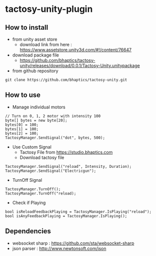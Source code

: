 # tactosy-unity-plugin
## How to install
* from unity asset store 
   * download link from here : 	https://www.assetstore.unity3d.com/#!/content/76647
* download package file
   * https://github.com/bhaptics/tactosy-unity/releases/download/0.0.1/Tactosy-Unity.unitypackage
* from github repository 
```
git clone https://github.com/bhaptics/tactosy-unity.git
```

## How to use
* Manage individual motors 
```
// Turn on 0, 1, 2 motor with intensity 100
byte[] bytes = new byte[20];
bytes[0] = 100;
bytes[1] = 100;
bytes[2] = 100;
TactosyManager.SendSignal("dot", bytes, 500);
```

* Use Custom Signal 
   * Tactosy File from https://studio.bhaptics.com
   * Download tactosy file
```
TactosyManager.SendSignal("reload", Intensity, Duration);
TactosyManager.SendSignal("Electricgun");
```
* TurnOff Signal 
```
TactosyManager.TurnOff();
TactosyManager.TurnOff("reload);
```

* Check if Playing
```
bool isReloadFeedbackPlaying = TactosyManager.IsPlaying("reload");
bool isAnyFeedbackPlaying = TactosyManager.IsPlaying();
```

## Dependencies 
* websocket sharp : https://github.com/sta/websocket-sharp
* json parser : http://www.newtonsoft.com/json
